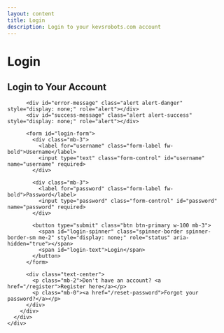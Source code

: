 ```yaml
---
layout: content
title: Login
description: Login to your kevsrobots.com account
---
```


# Login

<div class="container mt-4">
  <div class="row justify-content-center">
    <div class="col-md-6">
      <div class="card">
        <div class="card-body">
          <h2 class="card-title text-center mb-4">Login to Your Account</h2>

          <div id="error-message" class="alert alert-danger" style="display: none;" role="alert"></div>
          <div id="success-message" class="alert alert-success" style="display: none;" role="alert"></div>

          <form id="login-form">
            <div class="mb-3">
              <label for="username" class="form-label fw-bold">Username</label>
              <input type="text" class="form-control" id="username" name="username" required>
            </div>

            <div class="mb-3">
              <label for="password" class="form-label fw-bold">Password</label>
              <input type="password" class="form-control" id="password" name="password" required>
            </div>

            <button type="submit" class="btn btn-primary w-100 mb-3">
              <span id="login-spinner" class="spinner-border spinner-border-sm me-2" style="display: none;" role="status" aria-hidden="true"></span>
              <span id="login-text">Login</span>
            </button>
          </form>

          <div class="text-center">
            <p class="mb-2">Don't have an account? <a href="/register">Register here</a></p>
            <p class="mb-0"><a href="/reset-password">Forgot your password?</a></p>
          </div>
        </div>
      </div>
    </div>
  </div>
</div>

<script src="/assets/js/chatter-api.js"></script>
<script>
  // Check for error/success messages in URL
  const urlParams = new URLSearchParams(window.location.search);
  const error = urlParams.get('error');
  const reset = urlParams.get('reset');
  const registered = urlParams.get('registered');

  if (error === 'session_expired') {
    ChatterAPI.displayError('error-message', 'Your session has expired. Please login again.');
  } else if (reset === 'success') {
    ChatterAPI.displaySuccess('success-message', 'Password reset successful! You can now login with your new password.');
  } else if (registered === 'success') {
    ChatterAPI.displaySuccess('success-message', 'Account created successfully! You can now login.');
  }

  // Handle login form submission
  document.getElementById('login-form').addEventListener('submit', async (e) => {
    e.preventDefault();

    const username = document.getElementById('username').value;
    const password = document.getElementById('password').value;

    // Hide previous messages
    ChatterAPI.hideError('error-message');
    ChatterAPI.hideError('success-message');

    // Show loading spinner
    document.getElementById('login-spinner').style.display = 'inline-block';
    document.getElementById('login-text').textContent = 'Logging in...';

    try {
      const result = await ChatterAPI.login(username, password);

      // Success! Redirect to account page or return_to URL
      const returnTo = urlParams.get('return_to') || '/account';
      window.location.href = returnTo;
    } catch (error) {
      // Hide spinner
      document.getElementById('login-spinner').style.display = 'none';
      document.getElementById('login-text').textContent = 'Login';

      // Display error
      ChatterAPI.displayError('error-message', error);
    }
  });
</script>

